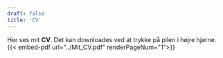 ```yaml
---
draft: false
title: 'CV'
---
```

Her ses mit **CV**. Det kan downloades ved at trykke på pilen i højre hjørne.
{{< embed-pdf url="../Mit_CV.pdf" renderPageNum="1">}}